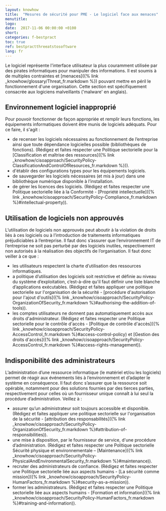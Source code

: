 ```yaml
---
layout: knowhow
title:  "Mesures de sécurité pour PME - Le logiciel face aux menaces"
menutitle:
logo:
date:  2017-11-06 00:00:00 +0100
short:
categories: f-bestpract
toc: true
ref: bestpractthreeatstosoftware
lang: fr
---
```

Le logiciel représente l'interface utilisateur la plus couramment utilisée par des pirates informatiques pour manipuler des informations. Il est soumis à de multiples contraintes et [menaces]({% link _knowhow/glossary/Threat_fr.markdown %}) pouvant mettre en péril le fonctionnement d'une organisation. Cette section est spécifiquement consacrée aux logiciens malveillants ('malware' en anglais).

## Environnement logiciel inapproprié

Pour pouvoir fonctionner de façon appropriée et remplir leurs fonctions, les équipements informatiques doivent être munis de logiciels adéquats. Pour ce faire, il s'agit :

* de recenser les logiciels nécessaires au fonctionnement de l’entreprise ainsi que toute dépendance logicielles possible (bibliothèques de fonctions). (Rédigez et faites respecter une Politique sectorielle pour la [Classification et maîtrise des ressources]({% link _knowhow/cisoapproach/SecurityPolicy-ClassificationAndControlOfResources_fr.markdown %})).
* d'établir des configurations types pour les équipements logiciels.
* de sauvegarder les logiciels nécessaires (et mis à jour) dans une bibliothèque numérique disponible à l’installation.
* de gérer les licences des logiciels. (Rédigez et faites respecter une Politique sectorielle liée à la Conformité - [Propriété intellectuelle]({% link _knowhow/cisoapproach/SecurityPolicy-Compliance_fr.markdown %}#intellectual-property)).

## Utilisation de logiciels non approuvés

L’utilisation de logiciels non approuvés peut aboutir à la violation de droits liés à ces logiciels ou à l’introduction de traitements informatiques préjudiciables à l’entreprise. Il faut donc s’assurer que l’environnement IT de l’entreprise ne soit pas perturbé par des logiciels inutiles, respectivement non autorisés à la réalisation des objectifs de l’organisation. Il faut donc veiller à ce que :

* les utilisateurs respectent la charte d’utilisation des ressources informatiques.
* a politique d’utilisation des logiciels soit restrictive et définie au niveau du système d’exploitation, c’est-à-dire qu'il faut définir une liste blanche d’applications exécutables. (Rédigez et faites appliquer une politique sectorielle sur l'organisation de la sécurité - [procédure d'autorisation pour l'ajout d'outils]({% link _knowhow/cisoapproach/SecurityPolicy-OrganizationOfSecurity_fr.markdown %}#authorising-the-addition-of-tools)).
* les comptes utilisateurs ne donnent pas automatiquement accès aux droits d'administrateur. (Rédigez et faites respecter une Politique sectorielle pour le contrôle d'accès - [Politique de contrôle d'accès]({% link _knowhow/cisoapproach/SecurityPolicy-AccessControl_fr.markdown %}#access-control-policy) et [Gestion des droits d'accès]({% link _knowhow/cisoapproach/SecurityPolicy-AccessControl_fr.markdown %}#access-rights-management)).

## Indisponibilité des administrateurs

L’administration d’une ressource informatique (le matériel et/ou les logiciels) permet de réagir aux événements liés à l’environnement et d’adapter le système en conséquence. Il faut donc s’assurer que la ressource soit opérable, notamment pour des solutions fournies par des tierces parties, respectivement pour celles où un fournisseur unique connaît à lui seul la procédure d’administration. Veillez à :

* assurer qu’un administrateur soit toujours accessible et disponible. (Rédigez et faites appliquer une politique sectorielle sur l'organisation de la sécurité - [attribution des responsabilités]({% link _knowhow/cisoapproach/SecurityPolicy-OrganizationOfSecurity_fr.markdown %}#attribution-of-responsibilities)).
* une mise à disposition, par le fournisseur de service, d'une procédure d’administration. (Rédigez et faites respecter une Politique sectorielle Sécurité physique et environnementale – [Maintenance]({% link _knowhow/cisoapproach/SecurityPolicy-PhysicalAndEnvironmentalSecurity_fr.markdown %}#maintenance)).
* recruter des administrateurs de confiance. (Rédigez et faites respecter une Politique sectorielle liée aux aspects humains - [La sécurité comme mission]({% link _knowhow/cisoapproach/SecurityPolicy-HumanFactors_fr.markdown %}#security-as-a-mission)).
* former les administrateurs. (Rédigez et faites respecter une Politique sectorielle liée aux aspects humains - [Formation et information]({% link _knowhow/cisoapproach/SecurityPolicy-HumanFactors_fr.markdown %}#training-and-information)).

